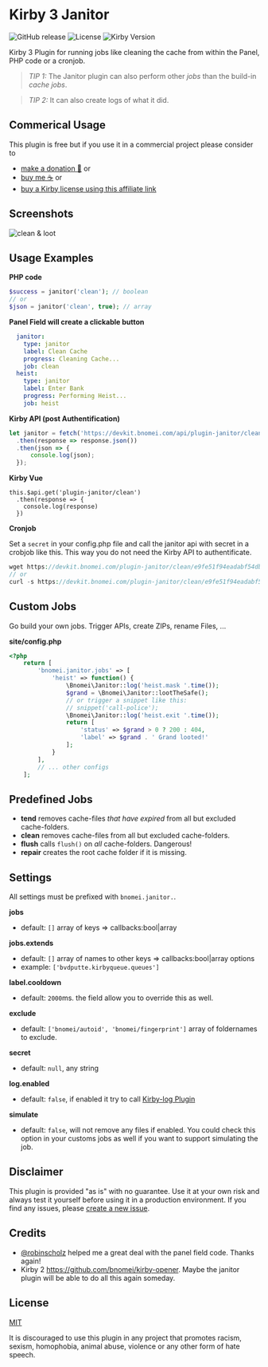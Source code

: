 # Kirby 3 Janitor

![GitHub release](https://img.shields.io/github/release/bnomei/kirby3-janitor.svg?maxAge=1800) ![License](https://img.shields.io/github/license/mashape/apistatus.svg) ![Kirby Version](https://img.shields.io/badge/Kirby-3%2B-black.svg)

Kirby 3 Plugin for running jobs like cleaning the cache from within the Panel, PHP code or a cronjob.

> *TIP 1:* The Janitor plugin can also perform other *jobs* than the build-in _cache jobs_. 
  
> *TIP 2:* It can also create logs of what it did.

## Commerical Usage

This plugin is free but if you use it in a commercial project please consider to 
- [make a donation 🍻](https://www.paypal.me/bnomei/5) or
- [buy me ☕](https://buymeacoff.ee/bnomei) or
- [buy a Kirby license using this affiliate link](https://a.paddle.com/v2/click/1129/35731?link=1170)

## Screenshots

![clean & loot](https://raw.githubusercontent.com/bnomei/kirby3-janitor/master/kirby3-janitor-screenshot-1.gif)


## Usage Examples

**PHP code**

```php
$success = janitor('clean'); // boolean
// or
$json = janitor('clean', true); // array
```

**Panel Field will create a clickable button**

```yaml
  janitor:
    type: janitor
    label: Clean Cache
    progress: Cleaning Cache...
    job: clean
  heist:
    type: janitor
    label: Enter Bank
    progress: Performing Heist...
    job: heist
```

**Kirby API (post Authentification)**

```js
let janitor = fetch('https://devkit.bnomei.com/api/plugin-janitor/clean')
  .then(response => response.json())
  .then(json => {
      console.log(json);
  });
```

**Kirby Vue**

```vue
this.$api.get('plugin-janitor/clean')
  .then(response => {
    console.log(response)
  })
```

**Cronjob**

Set a `secret` in your config.php file and call the janitor api with secret in a crobjob like this. This way you do not need the Kirby API to authentificate.
```php
wget https://devkit.bnomei.com/plugin-janitor/clean/e9fe51f94eadabf54dbf2fbbd57188b9abee436e --delete-after
// or
curl -s https://devkit.bnomei.com/plugin-janitor/clean/e9fe51f94eadabf54dbf2fbbd57188b9abee436e > /dev/null
```

## Custom Jobs

Go build your own jobs. Trigger APIs, create ZIPs, rename Files, ...

**site/config.php**
```php
<?php
    return [
        'bnomei.janitor.jobs' => [
            'heist' => function() {
                \Bnomei\Janitor::log('heist.mask '.time());
                $grand = \Bnomei\Janitor::lootTheSafe();
                // or trigger a snippet like this:
                // snippet('call-police');
                \Bnomei\Janitor::log('heist.exit '.time());
                return [
                    'status' => $grand > 0 ? 200 : 404,
                    'label' => $grand . ' Grand looted!'
                ];
            }
        ],
        // ... other configs
    ];
```

## Predefined Jobs

- **tend** removes cache-files *that have expired* from all but excluded cache-folders.
- **clean** removes cache-files from all but excluded cache-folders.
- **flush** calls `flush()` on *all* cache-folders. Dangerous!
- **repair** creates the root cache folder if it is missing.

## Settings

All settings must be prefixed with `bnomei.janitor.`.

**jobs**
- default: `[]` array of keys => callbacks:bool|array

**jobs.extends**
- default: `[]` array of names to other keys => callbacks:bool|array options
- example: `['bvdputte.kirbyqueue.queues']`

**label.cooldown**
- default: `2000`ms. the field allow you to override this as well. 

**exclude**
- default: `['bnomei/autoid', 'bnomei/fingerprint']` array of foldernames to exclude. 

**secret**
- default: `null`, any string

**log.enabled**
- default: `false`, if enabled it try to call [Kirby-log Plugin](https://github.com/bvdputte/kirby-log)

**simulate**
- default: `false`, will not remove any files if enabled. You could check this option in your customs jobs as well if you want to support simulating the job.

## Disclaimer

This plugin is provided "as is" with no guarantee. Use it at your own risk and always test it yourself before using it in a production environment. If you find any issues, please [create a new issue](https://github.com/bnomei/kirby3-janitor/issues/new).

## Credits

- [@robinscholz](https://github.com/robinscholz) helped me a great deal with the panel field code. Thanks again!
- Kirby 2 https://github.com/bnomei/kirby-opener. Maybe the janitor plugin will be able to do all this again someday.

## License

[MIT](https://opensource.org/licenses/MIT)

It is discouraged to use this plugin in any project that promotes racism, sexism, homophobia, animal abuse, violence or any other form of hate speech.

